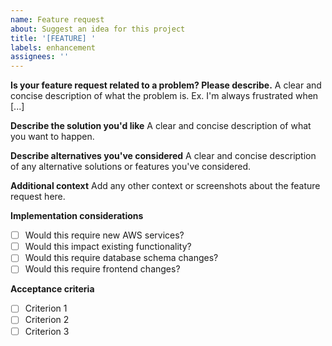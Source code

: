 ```yaml
---
name: Feature request
about: Suggest an idea for this project
title: '[FEATURE] '
labels: enhancement
assignees: ''
---
```


**Is your feature request related to a problem? Please describe.**
A clear and concise description of what the problem is. Ex. I'm always frustrated when [...]

**Describe the solution you'd like**
A clear and concise description of what you want to happen.

**Describe alternatives you've considered**
A clear and concise description of any alternative solutions or features you've considered.

**Additional context**
Add any other context or screenshots about the feature request here.

**Implementation considerations**
- [ ] Would this require new AWS services?
- [ ] Would this impact existing functionality?
- [ ] Would this require database schema changes?
- [ ] Would this require frontend changes?

**Acceptance criteria**
- [ ] Criterion 1
- [ ] Criterion 2
- [ ] Criterion 3
